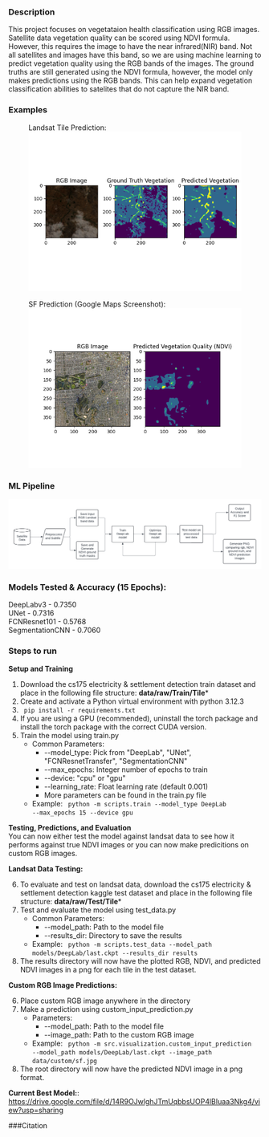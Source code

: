 ### Description

This project focuses on vegetataion health classification using RGB images. Satellite data vegetation quality can be scored using NDVI formula. However, this requires the image to have the near infrared(NIR) band. Not all satellites and images have this band, so we are using machine learning to predict vegetation quality using the RGB bands of the images. The ground truths are still generated using the NDVI formula, however, the model only makes predictions using the RGB bands. This can help expand vegetation classification abilities to satelites that do not capture the NIR band.

### Examples 
<figure>
<figcaption>Landsat Tile Prediction:</figcaption>
  <img src="assets/Tile15_1_0_output.png" alt="Tile Prediction" title="image1" width="550"/>
</figure> 

<figure>
<figcaption>SF Prediction (Google Maps Screenshot):</figcaption>
  <img src="assets/sf_prediction.png" alt="SF Prediction" title="image2" width="550"/>
  
</figure>

### ML Pipeline
![ML Pipeline](assets/MLpipeline.png "Example Image 1")


### Models Tested & Accuracy (15 Epochs):
DeepLabv3 - 0.7350\
UNet - 0.7316\
FCNResnet101 - 0.5768\
SegmentationCNN -  0.7060

### Steps to run
**Setup and Training**
1. Download the cs175 electricity & settlement detection train dataset and place in the following file structure: **data/raw/Train/Tile*** 
2. Create and activate a Python virtual environment with python 3.12.3
3. <code> pip install -r requirements.txt </code>
4. If you are using a GPU (recommended), uninstall the torch package and install the torch package with the correct CUDA version.
5. Train the model using train.py
    - Common Parameters:
        - --model_type: Pick from "DeepLab", "UNet", "FCNResnetTransfer", "SegmentationCNN"
        - --max_epochs: Integer number of epochs to train
        - --device: "cpu" or "gpu"
        - --learning_rate: Float learning rate (default 0.001)
        - More parameters can be found in the train.py file
    - Example: <code> python -m scripts.train --model_type DeepLab --max_epochs 15 --device gpu</code>

**Testing, Predictions, and Evaluation**\
You can now either test the model against landsat data to see how it performs against true NDVI images or you can now make predicitions on custom RGB images.

**Landsat Data Testing:**

6. To evaluate and test on landsat data, download the cs175 electricity & settlement detection kaggle test dataset and place in the following file structure: **data/raw/Test/Tile***
7. Test and evaluate the model using test_data.py
    - Common Parameters:
        - --model_path: Path to the model file
        - --results_dir: Directory to save the results
    - Example: <code> python -m scripts.test_data --model_path models/DeepLab/last.ckpt --results_dir results</code>
8. The results directory will now have the plotted RGB, NDVI, and predicted NDVI images in a png for each tile in the test dataset.

**Custom RGB Image Predictions:**

6. Place custom RGB image anywhere in the directory
7. Make a prediction using custom_input_prediction.py
    - Parameters:
        - --model_path: Path to the model file
        - --image_path: Path to the custom RGB image
    - Example: <code> python -m src.visualization.custom_input_prediction --model_path models/DeepLab/last.ckpt --image_path data/custom/sf.jpg</code>
8. The root directory will now have the predicted NDVI image in a png format.


**Current Best Model:**: https://drive.google.com/file/d/14R9OJwlghJTmUqbbsUOP4lBIuaa3Nkg4/view?usp=sharing

###Citation




